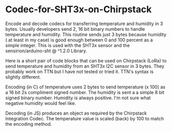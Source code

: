 # Codec-for-SHT3x-on-Chirpstack
Encode and decode codecs for transferring temperature and humidity in 3 bytes.  Usually developers send 2, 16 bit binary numbers to handle temperature and humidity.  This routine sends just 3 bytes because humidity ( at least in my case) is good enough between 0 and 100 percent as a simple integer. This is used with the SHT3x sensor and the sensirion/arduino-sht @ ^1.2.0 Library.

Here is a short pair of code blocks that can be used on Chirpstack (LoRa) to send temperature and humidity from an SHT3x I2C sensor in 3 bytes.  They probably work on TTN but I have not tested or tried it. TTN's syntax is slightly different.

Encoding (in C) of temperature uses 2 bytes to send temperature (x 100) as a 16 bit 2s compliment signed number. The humidity is sent a a simple 8 bit signed binary number. Humidity is always positive.  I'm not sure what negative humidity would feel like.

Decoding (in JS) produces an object as required by the Chirpstack Integration Codec. The temperature value is scaled (back) by 100 to match the encoding method.
